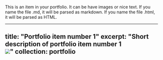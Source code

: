 This is an item in your portfolio. It can be have images or nice text. If you name the file .md, it will be parsed as markdown. If you name the file .html, it will be parsed as HTML. 


---
title: "Portfolio item number 1"
excerpt: "Short description of portfolio item number 1<br/><img src='/images/500x300.png'>"
collection: portfolio
---


